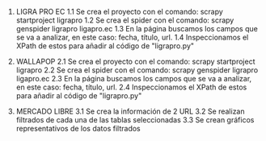 1. LIGRA PRO EC
     1.1 Se crea el proyecto con el comando: scrapy startproject ligrapro
     1.2 Se crea el spider con el comando: scrapy genspider ligrapro ligapro.ec
     1.3 En la página buscamos los campos que se va a analizar, en este caso: fecha, título, url.
     1.4 Inspeccionamos el XPath de estos para añadir al código de "ligrapro.py"
     
2. WALLAPOP
	 2.1 Se crea el proyecto con el comando: scrapy startproject ligrapro
     2.2 Se crea el spider con el comando: scrapy genspider ligrapro ligapro.ec
     2.3 En la página buscamos los campos que se va a analizar, en este caso: fecha, título, url.
     2.4 Inspeccionamos el XPath de estos para añadir al código de "ligrapro.py"
     
	
3. MERCADO LIBRE
   3.1 Se crea la información de 2 URL
   3.2 Se realizan filtrados de cada una de las tablas seleccionadas
   3.3 Se crean gráficos representativos de los datos filtrados
          
